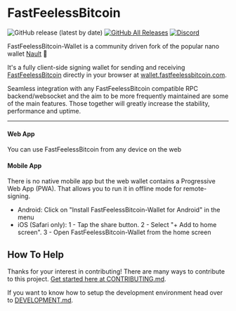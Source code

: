 # FastFeelessBitcoin

![GitHub release (latest by date)](https://img.shields.io/github/v/release/fastfeelessbitcoin/fbtc-wallet)
[![GitHub All Releases](https://img.shields.io/github/downloads/fastfeelessbitcoin/fbtc-wallet/total)](https://github.com/fastfeelessbitcoin/fbtc-wallet/releases/latest)
[![Discord](https://img.shields.io/badge/discord-join%20chat-orange.svg?logo=discord&color=7289DA)](https://discord.nanocenter.org)

FastFeelessBitcoin-Wallet is a community driven fork of the popular nano wallet [Nault](https://github.com/Nault/Nault) 💙

It's a fully client-side signing wallet for sending and receiving [FastFeelessBitcoin](https://github.com/fastfeelessbitcoin/fbtc-node/) directly in your browser at [wallet.fastfeelessbitcoin.com](https://wallet.fastfeelessbitcoin.com).

Seamless integration with any FastFeelessBitcoin compatible RPC backend/websocket and the aim to be more frequently maintained are some of the main features. Those together will greatly increase the stability, performance and uptime.


___

#### Web App
You can use FastFeelessBitcoin from any device on the web


#### Mobile App
There is no native mobile app but the web wallet contains a Progressive Web App (PWA). That allows you to run it in offline mode for remote-signing.

* Android: Click on "Install FastFeelessBitcoin-Wallet for Android" in the menu
* iOS (Safari only): 1 - Tap the share button. 2 - Select "+ Add to home screen". 3 - Open FastFeelessBitcoin-Wallet from the home screen

## How To Help

Thanks for your interest in contributing! There are many ways to contribute to this project. [Get started here at CONTRIBUTING.md](CONTRIBUTING.md).

If you want to know how to setup the development environment head over to [DEVELOPMENT.md](DEVELOPMENT.md).
